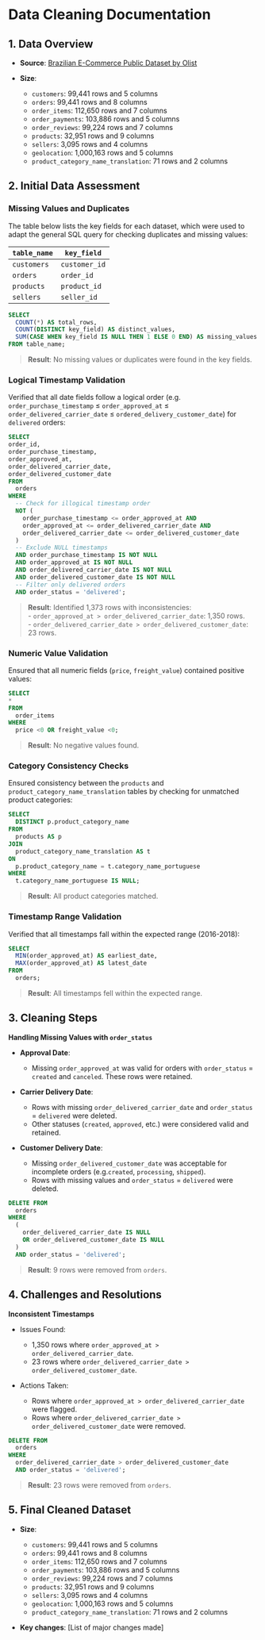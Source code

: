 # Data Cleaning Documentation

## 1. Data Overview

- **Source**: [Brazilian E-Commerce Public Dataset by Olist](https://www.kaggle.com/datasets/olistbr/brazilian-ecommerce)

- **Size**:  
  - `customers`: 99,441 rows and 5 columns  
  - `orders`: 99,441 rows and 8 columns  
  - `order_items`: 112,650 rows and 7 columns  
  - `order_payments`: 103,886 rows and 5 columns  
  - `order_reviews`: 99,224 rows and 7 columns  
  - `products`: 32,951 rows and 9 columns  
  - `sellers`: 3,095 rows and 4 columns  
  - `geolocation`: 1,000,163 rows and 5 columns  
  - `product_category_name_translation`: 71 rows and 2 columns  

## 2. Initial Data Assessment

### Missing Values and Duplicates

The table below lists the key fields for each dataset, which were used to adapt the general SQL query for checking duplicates and missing values:

<div align="center">
  
| `table_name`    | `key_field`     |
| ------------    | ------------    |
| `customers`     | `customer_id`   |
| `orders`        | `order_id`      |
| `products`      | `product_id`    |
| `sellers`       | `seller_id`     | 

</div>

```sql
SELECT 
  COUNT(*) AS total_rows,
  COUNT(DISTINCT key_field) AS distinct_values,
  SUM(CASE WHEN key_field IS NULL THEN 1 ELSE 0 END) AS missing_values
FROM table_name;
```

> **Result**: No missing values or duplicates were found in the key fields.

### Logical Timestamp Validation

Verified that all date fields follow a logical order (e.g. `order_purchase_timestamp` ≤ `order_approved_at` ≤ `order_delivered_carrier_date` ≤ `ordered_delivery_customer_date`) for `delivered` orders:

```sql
SELECT
order_id,
order_purchase_timestamp,
order_approved_at,
order_delivered_carrier_date,
order_delivered_customer_date
FROM
  orders
WHERE
  -- Check for illogical timestamp order
  NOT (
    order_purchase_timestamp <= order_approved_at AND
    order_approved_at <= order_delivered_carrier_date AND
    order_delivered_carrier_date <= order_delivered_customer_date
  ) 
  -- Exclude NULL timestamps
  AND order_purchase_timestamp IS NOT NULL
  AND order_approved_at IS NOT NULL
  AND order_delivered_carrier_date IS NOT NULL 
  AND order_delivered_customer_date IS NOT NULL
  -- Filter only delivered orders
  AND order_status = 'delivered';
```

> **Result**: Identified 1,373 rows with inconsistencies:<br>- `order_approved_at > order_delivered_carrier_date`: 1,350 rows.<br>- `order_delivered_carrier_date > order_delivered_customer_date`: 23 rows.

### Numeric Value Validation
  
Ensured that all numeric fields (`price`, `freight_value`) contained positive values:

```sql
SELECT
*
FROM
  order_items
WHERE
  price <0 OR freight_value <0;
```
  
> **Result**: No negative values found.

### Category Consistency Checks

Ensured consistency between the `products` and `product_category_name_translation` tables by checking for unmatched product categories:

```sql
SELECT
  DISTINCT p.product_category_name
FROM
  products AS p
JOIN
  product_category_name_translation AS t
ON 
  p.product_category_name = t.category_name_portuguese
WHERE 
  t.category_name_portuguese IS NULL;
```
  
> **Result**: All product categories matched.

### Timestamp Range Validation

Verified that all timestamps fall within the expected range (2016-2018):

```sql
SELECT
  MIN(order_approved_at) AS earliest_date,
  MAX(order_approved_at) AS latest_date
FROM
  orders;
```

> **Result**: All timestamps fell within the expected range.
 
## 3. Cleaning Steps

**Handling Missing Values with `order_status`**

- **Approval Date**:
  - Missing `order_approved_at` was valid for orders with `order_status` = `created` and `canceled`. These rows were retained.

- **Carrier Delivery Date**:
  - Rows with missing `order_delivered_carrier_date` and `order_status` = `delivered` were deleted.
  - Other statuses (`created`, `approved`, etc.) were considered valid and retained.
 
- **Customer Delivery Date**:
  - Missing `order_delivered_customer_date` was acceptable for incomplete orders (e.g.`created`, `processing`, `shipped`).
  - Rows with missing values and `order_status` = `delivered` were deleted.

```sql
DELETE FROM
  orders
WHERE
  (
    order_delivered_carrier_date IS NULL 
    OR order_delivered_customer_date IS NULL
  )
  AND order_status = 'delivered';
```

> **Result**: 9 rows were removed from `orders`.

## 4. Challenges and Resolutions

**Inconsistent Timestamps**

  - Issues Found:
    - 1,350 rows where `order_approved_at > order_delivered_carrier_date`.
    - 23 rows where `order_delivered_carrier_date > order_delivered_customer_date`.
  
  - Actions Taken:
    - Rows where `order_approved_at > order_delivered_carrier_date` were flagged.
    - Rows where `order_delivered_carrier_date > order_delivered_customer_date` were removed.

```sql
DELETE FROM
  orders
WHERE
  order_delivered_carrier_date > order_delivered_customer_date
  AND order_status = 'delivered';
```

> **Result**: 23 rows were removed from `orders`.

## 5. Final Cleaned Dataset

- **Size**:  
  - `customers`: 99,441 rows and 5 columns  
  - `orders`: 99,441 rows and 8 columns  
  - `order_items`: 112,650 rows and 7 columns  
  - `order_payments`: 103,886 rows and 5 columns  
  - `order_reviews`: 99,224 rows and 7 columns  
  - `products`: 32,951 rows and 9 columns  
  - `sellers`: 3,095 rows and 4 columns  
  - `geolocation`: 1,000,163 rows and 5 columns  
  - `product_category_name_translation`: 71 rows and 2 columns
 
- **Key changes**: [List of major changes made]
